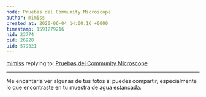 ```yaml
---
node: Pruebas del Community Microscope
author: mimiss
created_at: 2020-06-04 14:00:16 +0000
timestamp: 1591279216
nid: 23774
cid: 26928
uid: 579821
---
```




[mimiss](../profile/mimiss) replying to: [Pruebas del Community Microscope](../notes/dbsnp/06-04-2020/experimentos-caseros-por-let-s-do-it-el-salvador)

----
Me encantaría ver algunas de tus fotos si puedes compartir, especialmente lo que encontraste en tu muestra de agua estancada.